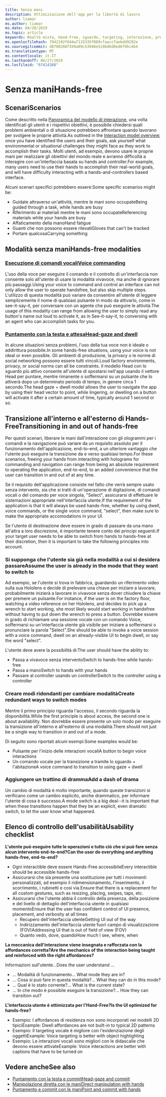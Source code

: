 ```yaml
---
title: Senza mani
description: Ottimizzazione dell'app per la libertà di lavoro
author: liamar
ms.author: liamar
ms.date: 04/20/2019
ms.topic: article
keywords: Realtà mista, Hand-Free, sguardo, targeting, interazione, progettazione
ms.openlocfilehash: 7942192f644a7133335f089cfaaccfaebdd9292e
ms.sourcegitcommit: d8700260f349a09c53948e519bd6d8ed6f9bc4b4
ms.translationtype: MT
ms.contentlocale: it-IT
ms.lasthandoff: 06/27/2019
ms.locfileid: "67414388"
---
```

# <a name="hands-free"></a><span data-ttu-id="6cae6-104">Senza mani</span><span class="sxs-lookup"><span data-stu-id="6cae6-104">Hands-free</span></span>



## <a name="scenarios"></a><span data-ttu-id="6cae6-105">Scenari</span><span class="sxs-lookup"><span data-stu-id="6cae6-105">Scenarios</span></span>

<span data-ttu-id="6cae6-106">Come descritto nella [Panoramica del modello di interazione](interaction-fundamentals.md), una volta identificati gli utenti e i rispettivi obiettivi, è possibile chiedersi quali problemi ambientali o di situazione potrebbero affrontare quando lavorano per svolgere le proprie attività.</span><span class="sxs-lookup"><span data-stu-id="6cae6-106">As outlined in the [Interaction model overview](interaction-fundamentals.md), once you have identified the users and their goals, ask yourself what environmental or situational challenges they might face as they work to accomplish their tasks.</span></span> <span data-ttu-id="6cae6-107">Molti utenti, ad esempio, devono usare le proprie mani per realizzare gli obiettivi del mondo reale e avranno difficoltà a interagire con un'interfaccia basata su hands and controller.</span><span class="sxs-lookup"><span data-stu-id="6cae6-107">For example, many users need to use their hands to accomplish their real-world goals, and will have difficulty interacting with a hands-and-controllers based interface.</span></span> 

<span data-ttu-id="6cae6-108">Alcuni scenari specifici potrebbero essere:</span><span class="sxs-lookup"><span data-stu-id="6cae6-108">Some specific scenarios might be:</span></span> 
* <span data-ttu-id="6cae6-109">Guidate attraverso un'attività, mentre le mani sono occupate</span><span class="sxs-lookup"><span data-stu-id="6cae6-109">Being guided through a task, while hands are busy</span></span>
* <span data-ttu-id="6cae6-110">Riferimento ai materiali mentre le mani sono occupate</span><span class="sxs-lookup"><span data-stu-id="6cae6-110">Referencing materials while your hands are busy</span></span>
* <span data-ttu-id="6cae6-111">Affaticamento della mano</span><span class="sxs-lookup"><span data-stu-id="6cae6-111">Hand fatigue</span></span>
* <span data-ttu-id="6cae6-112">Guanti che non possono essere rilevati</span><span class="sxs-lookup"><span data-stu-id="6cae6-112">Gloves that can't be tracked</span></span>
* <span data-ttu-id="6cae6-113">Portare qualcosa</span><span class="sxs-lookup"><span data-stu-id="6cae6-113">Carrying something</span></span>


## <a name="hands-free-modalities"></a><span data-ttu-id="6cae6-114">Modalità senza mani</span><span class="sxs-lookup"><span data-stu-id="6cae6-114">Hands-free modalities</span></span>

### <a name="voice-commandingvoice-designmd"></a>[<span data-ttu-id="6cae6-115">Esecuzione di comandi vocali</span><span class="sxs-lookup"><span data-stu-id="6cae6-115">Voice commanding</span></span>](voice-design.md)

<span data-ttu-id="6cae6-116">L'uso della voce per eseguire il comando e il controllo di un'interfaccia non consente solo all'utente di usare la modalità vivavoce, ma anche di ignorare più passaggi.</span><span class="sxs-lookup"><span data-stu-id="6cae6-116">Using your voice to command and control an interface can not only allow the user to operate handsfree, but also skip multiple steps.</span></span> <span data-ttu-id="6cae6-117">L'utilizzo di questa modalità può variare da consentire all'utente di leggere semplicemente il nome di qualsiasi pulsante in modo da attivarlo, come in see-it-say-it, per conversare con un agente che può eseguire le attività.</span><span class="sxs-lookup"><span data-stu-id="6cae6-117">The usage of this modality can range from allowing the user to simply read any button's name out loud to activate it, as in See-it-say-it, to conversing with an agent who can accomplish tasks for you.</span></span>



### <a name="head-gaze-and-dwellgaze-and-dwellmd"></a>[<span data-ttu-id="6cae6-118">Puntamento con la testa e attesa</span><span class="sxs-lookup"><span data-stu-id="6cae6-118">Head-gaze and dwell</span></span>](gaze-and-dwell.md)

<span data-ttu-id="6cae6-119">In alcune situazioni senza problemi, l'uso della tua voce non è ideale o addirittura possibile.</span><span class="sxs-lookup"><span data-stu-id="6cae6-119">In some hands-free situations, using your voice is not ideal or even possible.</span></span> <span data-ttu-id="6cae6-120">Gli ambienti di produzione, la privacy o le norme di social networking possono essere tutti vincoli.</span><span class="sxs-lookup"><span data-stu-id="6cae6-120">Loud factory environments, privacy, or social norms can all be constraints.</span></span> <span data-ttu-id="6cae6-121">Il modello Head con lo sguardo più attivo consente all'utente di spostarsi nell'app usando il vettore Head per puntare, mentre rimanente o soffermarsi su un pulsante che lo attiverà dopo un determinato periodo di tempo, in genere circa 1 secondo.</span><span class="sxs-lookup"><span data-stu-id="6cae6-121">The head gaze + dwell model allows the user to navigate the app by using their head vector to point, while lingering, or dwelling on a button will activate it after a certain amount of time, typically around 1 second or so.</span></span> 


## <a name="transitioning-in-and-out-of-hands-free"></a><span data-ttu-id="6cae6-122">Transizione all'interno e all'esterno di Hands-Free</span><span class="sxs-lookup"><span data-stu-id="6cae6-122">Transitioning in and out of hands-free</span></span>

<span data-ttu-id="6cae6-123">Per questi scenari, liberare le mani dall'interazione con gli ologrammi per i comandi e la navigazione può variare da un requisito assoluto per il funzionamento dell'applicazione, end-to-end, a un ulteriore vantaggio che l'utente può eseguire la transizione da e verso qualsiasi tempo.</span><span class="sxs-lookup"><span data-stu-id="6cae6-123">For these scenarios, freeing your hands from interacting with holograms for commanding and navigation can range from being an absolute requirement to operating the application, end-to-end, to an added convenience that the user can transition in and out of at any time.</span></span> 

<span data-ttu-id="6cae6-124">Se il requisito dell'applicazione consiste nel fatto che verrà sempre usato senza intervento, sia che si tratti di un'operazione di digitazione, di comandi vocali o del comando per voce singola, "Select", assicurarsi di effettuare le sistemazioni appropriate nell'interfaccia utente.</span><span class="sxs-lookup"><span data-stu-id="6cae6-124">If the requirement of the application is that it will always be used hands-free, whether by using dwell, voice commands, or the single voice command, "select", then make sure to make the appropriate accomodations in your UI.</span></span> 

<span data-ttu-id="6cae6-125">Se l'utente di destinazione deve essere in grado di passare da una mano all'altra a loro discrezione, è importante tenere conto dei principi seguenti.</span><span class="sxs-lookup"><span data-stu-id="6cae6-125">If your target user needs to be able to switch from hands to hands-free at their discretion, then it is important to take the following principles into account.</span></span>

### <a name="assume-the-user-is-already-in-the-mode-that-they-want-to-switch-to"></a><span data-ttu-id="6cae6-126">Si supponga che l'utente sia già nella modalità a cui si desidera passare</span><span class="sxs-lookup"><span data-stu-id="6cae6-126">Assume the user is already in the mode that they want to switch to</span></span>
<span data-ttu-id="6cae6-127">Ad esempio, se l'utente si trova in fabbrica, guardando un riferimento video sulla sua Hololens e decide di prelevare una chiave per iniziare a lavorare, probabilmente inizierà a lavorare in vivavoce senza dover chiudere la chiave per premere un pulsante.</span><span class="sxs-lookup"><span data-stu-id="6cae6-127">For instance, if the user is on the factory floor, watching a video reference on her Hololens, and decides to pick up a wrench to start working, she most likely would start working in handsfree without having to put down the wrench to press a button.</span></span> <span data-ttu-id="6cae6-128">Dovrebbe essere in grado di richiamare una sessione vocale con un comando Voice, soffermarsi su un'interfaccia utente già visibile per iniziare a soffermarsi o pronunciare la parola "Select".</span><span class="sxs-lookup"><span data-stu-id="6cae6-128">She should be able to invoke a voice session with a voice command, dwell on an already-visible UI to begin dwell, or say the word "select".</span></span>

<span data-ttu-id="6cae6-129">L'utente deve avere la possibilità di:</span><span class="sxs-lookup"><span data-stu-id="6cae6-129">The user should have the ability to:</span></span> 
* <span data-ttu-id="6cae6-130">Passa a vivavoce senza intervento</span><span class="sxs-lookup"><span data-stu-id="6cae6-130">Switch to hands-free while hands-free</span></span>
* <span data-ttu-id="6cae6-131">Passa a mano</span><span class="sxs-lookup"><span data-stu-id="6cae6-131">Switch to hands with your hands</span></span>
* <span data-ttu-id="6cae6-132">Passare al controller usando un controller</span><span class="sxs-lookup"><span data-stu-id="6cae6-132">Switch to the controller using a controller</span></span> 

### <a name="create-redundant-ways-to-switch-modes"></a><span data-ttu-id="6cae6-133">Creare modi ridondanti per cambiare modalità</span><span class="sxs-lookup"><span data-stu-id="6cae6-133">Create redundant ways to switch modes</span></span>
<span data-ttu-id="6cae6-134">Mentre il primo principio riguarda l'accesso, il secondo riguarda la disponibilità.</span><span class="sxs-lookup"><span data-stu-id="6cae6-134">While the first principle is about access, the second one is about availability.</span></span> <span data-ttu-id="6cae6-135">Non dovrebbe essere presente un solo modo per eseguire la transizione all'interno e all'esterno di una modalità.</span><span class="sxs-lookup"><span data-stu-id="6cae6-135">There should not just be a single way to transition in and out of a mode.</span></span> 

<span data-ttu-id="6cae6-136">Di seguito sono riportati alcuni esempi:</span><span class="sxs-lookup"><span data-stu-id="6cae6-136">Some examples would be:</span></span> 
* <span data-ttu-id="6cae6-137">Pulsante per l'inizio delle interazioni vocali</span><span class="sxs-lookup"><span data-stu-id="6cae6-137">A button to begin voice interactions</span></span>
* <span data-ttu-id="6cae6-138">Un comando vocale per la transizione a tramite lo sguardo + l'abitazione</span><span class="sxs-lookup"><span data-stu-id="6cae6-138">A voice command to transition to using gaze + dwell</span></span>

### <a name="add-a-dash-of-drama"></a><span data-ttu-id="6cae6-139">Aggiungere un trattino di dramma</span><span class="sxs-lookup"><span data-stu-id="6cae6-139">Add a dash of drama</span></span>
<span data-ttu-id="6cae6-140">Un cambio di modalità è molto importante, quando queste transizioni si verificano come un cambio esplicito, anche drammatico, per informare l'utente di cosa è successo.</span><span class="sxs-lookup"><span data-stu-id="6cae6-140">A mode switch is a big deal--it is important that when these transitions happen that they be an explicit, even dramatic switch, to let the user know what happened.</span></span> 


## <a name="usability-checklist"></a><span data-ttu-id="6cae6-141">Elenco di controllo dell'usabilità</span><span class="sxs-lookup"><span data-stu-id="6cae6-141">Usability checklist</span></span>

<span data-ttu-id="6cae6-142">**L'utente può eseguire tutte le operazioni e tutto ciò che si può fare senza alcun intervento end-to-end?**</span><span class="sxs-lookup"><span data-stu-id="6cae6-142">**Can the user do everything and anything hands-free, end-to-end?**</span></span>
* <span data-ttu-id="6cae6-143">Ogni interactible deve essere Hands-Free accessibile</span><span class="sxs-lookup"><span data-stu-id="6cae6-143">Every interactible should be accessible hands-free</span></span>
* <span data-ttu-id="6cae6-144">Assicurarsi che sia presente una sostituzione per tutti i movimenti personalizzati, ad esempio il ridimensionamento, l'inserimento, il scorrimento, i rubinetti e così via.</span><span class="sxs-lookup"><span data-stu-id="6cae6-144">Ensure that there is a replacement for all custom gestures, such as resizing, placing, swipes, taps, etc.</span></span>
* <span data-ttu-id="6cae6-145">Assicurarsi che l'utente abbia il controllo della presenza, della posizione e del livello di dettaglio dell'interfaccia utente in qualsiasi momento</span><span class="sxs-lookup"><span data-stu-id="6cae6-145">Ensure that the user has confident control of UI presence, placement, and verbosity at all times</span></span>
    * <span data-ttu-id="6cae6-146">Recupero dell'interfaccia utente</span><span class="sxs-lookup"><span data-stu-id="6cae6-146">Getting UI out of the way</span></span>
    * <span data-ttu-id="6cae6-147">Indirizzamento dell'interfaccia utente fuori campo di visualizzazione (FOV)</span><span class="sxs-lookup"><span data-stu-id="6cae6-147">Addressing UI that is out of field of view (FOV)</span></span>
    * <span data-ttu-id="6cae6-148">Quanto vedo, dove, quando</span><span class="sxs-lookup"><span data-stu-id="6cae6-148">How much I see, where, when</span></span>

<span data-ttu-id="6cae6-149">**La meccanica dell'interazione viene insegnata e rafforzata con la affordances corretta?**</span><span class="sxs-lookup"><span data-stu-id="6cae6-149">**Are the mechanics of the interaction being taught and reinforced with the right affordances?**</span></span>

<span data-ttu-id="6cae6-150">Informazioni sull'utente...</span><span class="sxs-lookup"><span data-stu-id="6cae6-150">Does the user understand ...</span></span>
* <span data-ttu-id="6cae6-151">... Modalità di funzionamento</span><span class="sxs-lookup"><span data-stu-id="6cae6-151">... What mode they are in?</span></span>
* <span data-ttu-id="6cae6-152">... Cosa si può fare in questa modalità?</span><span class="sxs-lookup"><span data-stu-id="6cae6-152">... What they can do in this mode?</span></span>
* <span data-ttu-id="6cae6-153">... Qual è lo stato corrente?</span><span class="sxs-lookup"><span data-stu-id="6cae6-153">... What is the current state?</span></span>
* <span data-ttu-id="6cae6-154">... In che modo è possibile eseguire la transizione?</span><span class="sxs-lookup"><span data-stu-id="6cae6-154">... How they can transition out?</span></span>
    
<span data-ttu-id="6cae6-155">**L'interfaccia utente è ottimizzata per l'Hand-Free?**</span><span class="sxs-lookup"><span data-stu-id="6cae6-155">**Is the UI optimized for hands-free?**</span></span>   

* <span data-ttu-id="6cae6-156">Esempio: I affordances di residenza non sono incorporati nei modelli 2D tipici</span><span class="sxs-lookup"><span data-stu-id="6cae6-156">Example: Dwell affordances are not built-in to typical 2D patterns</span></span>
* <span data-ttu-id="6cae6-157">Esempio: Il targeting vocale è migliore con l'evidenziazione degli oggetti</span><span class="sxs-lookup"><span data-stu-id="6cae6-157">Example: Voice targeting is better with object highlighting</span></span>
* <span data-ttu-id="6cae6-158">Esempio: Le interazioni vocali sono migliori con le didascalie che devono essere attivate</span><span class="sxs-lookup"><span data-stu-id="6cae6-158">Example: Voice interactions are better with captions that have to be turned on</span></span>


## <a name="see-also"></a><span data-ttu-id="6cae6-159">Vedere anche</span><span class="sxs-lookup"><span data-stu-id="6cae6-159">See also</span></span>
* [<span data-ttu-id="6cae6-160">Puntamento con la testa e commit</span><span class="sxs-lookup"><span data-stu-id="6cae6-160">Head-gaze and commit</span></span>](gaze-and-commit.md)
* [<span data-ttu-id="6cae6-161">Manipolazione diretta con le mani</span><span class="sxs-lookup"><span data-stu-id="6cae6-161">Direct manipulation with hands</span></span>](direct-manipulation.md)
* [<span data-ttu-id="6cae6-162">Puntamento e commit con le mani</span><span class="sxs-lookup"><span data-stu-id="6cae6-162">Point and commit with hands</span></span>](point-and-commit.md)
